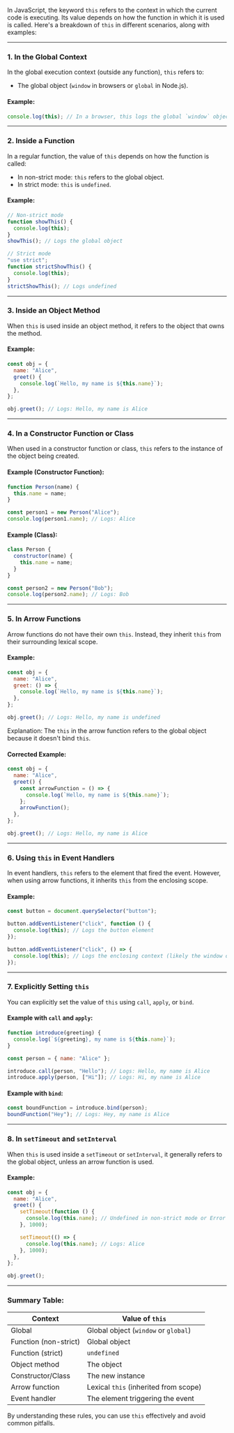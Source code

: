In JavaScript, the keyword `this` refers to the context in which the current code is executing. Its value depends on how the function in which it is used is called. Here's a breakdown of `this` in different scenarios, along with examples:

---

### **1. In the Global Context**
In the global execution context (outside any function), `this` refers to:
- The global object (`window` in browsers or `global` in Node.js).

#### Example:
```javascript
console.log(this); // In a browser, this logs the global `window` object
```

---

### **2. Inside a Function**
In a regular function, the value of `this` depends on how the function is called:
- In non-strict mode: `this` refers to the global object.
- In strict mode: `this` is `undefined`.

#### Example:
```javascript
// Non-strict mode
function showThis() {
  console.log(this);
}
showThis(); // Logs the global object

// Strict mode
"use strict";
function strictShowThis() {
  console.log(this);
}
strictShowThis(); // Logs undefined
```

---

### **3. Inside an Object Method**
When `this` is used inside an object method, it refers to the object that owns the method.

#### Example:
```javascript
const obj = {
  name: "Alice",
  greet() {
    console.log(`Hello, my name is ${this.name}`);
  },
};

obj.greet(); // Logs: Hello, my name is Alice
```

---

### **4. In a Constructor Function or Class**
When used in a constructor function or class, `this` refers to the instance of the object being created.

#### Example (Constructor Function):
```javascript
function Person(name) {
  this.name = name;
}

const person1 = new Person("Alice");
console.log(person1.name); // Logs: Alice
```

#### Example (Class):
```javascript
class Person {
  constructor(name) {
    this.name = name;
  }
}

const person2 = new Person("Bob");
console.log(person2.name); // Logs: Bob
```

---

### **5. In Arrow Functions**
Arrow functions do not have their own `this`. Instead, they inherit `this` from their surrounding lexical scope.

#### Example:
```javascript
const obj = {
  name: "Alice",
  greet: () => {
    console.log(`Hello, my name is ${this.name}`);
  },
};

obj.greet(); // Logs: Hello, my name is undefined
```
Explanation: The `this` in the arrow function refers to the global object because it doesn't bind `this`.

#### Corrected Example:
```javascript
const obj = {
  name: "Alice",
  greet() {
    const arrowFunction = () => {
      console.log(`Hello, my name is ${this.name}`);
    };
    arrowFunction();
  },
};

obj.greet(); // Logs: Hello, my name is Alice
```

---

### **6. Using `this` in Event Handlers**
In event handlers, `this` refers to the element that fired the event. However, when using arrow functions, it inherits `this` from the enclosing scope.

#### Example:
```javascript
const button = document.querySelector("button");

button.addEventListener("click", function () {
  console.log(this); // Logs the button element
});

button.addEventListener("click", () => {
  console.log(this); // Logs the enclosing context (likely the window object)
});
```

---

### **7. Explicitly Setting `this`**
You can explicitly set the value of `this` using `call`, `apply`, or `bind`.

#### Example with `call` and `apply`:
```javascript
function introduce(greeting) {
  console.log(`${greeting}, my name is ${this.name}`);
}

const person = { name: "Alice" };

introduce.call(person, "Hello"); // Logs: Hello, my name is Alice
introduce.apply(person, ["Hi"]); // Logs: Hi, my name is Alice
```

#### Example with `bind`:
```javascript
const boundFunction = introduce.bind(person);
boundFunction("Hey"); // Logs: Hey, my name is Alice
```

---

### **8. In `setTimeout` and `setInterval`**
When `this` is used inside a `setTimeout` or `setInterval`, it generally refers to the global object, unless an arrow function is used.

#### Example:
```javascript
const obj = {
  name: "Alice",
  greet() {
    setTimeout(function () {
      console.log(this.name); // Undefined in non-strict mode or Error in strict mode
    }, 1000);

    setTimeout(() => {
      console.log(this.name); // Logs: Alice
    }, 1000);
  },
};

obj.greet();
```

---

### Summary Table:

| Context                | Value of `this`                          |
|------------------------|------------------------------------------|
| Global                 | Global object (`window` or `global`)     |
| Function (non-strict)  | Global object                           |
| Function (strict)      | `undefined`                             |
| Object method          | The object                             |
| Constructor/Class      | The new instance                        |
| Arrow function         | Lexical `this` (inherited from scope)    |
| Event handler          | The element triggering the event        |

By understanding these rules, you can use `this` effectively and avoid common pitfalls.
